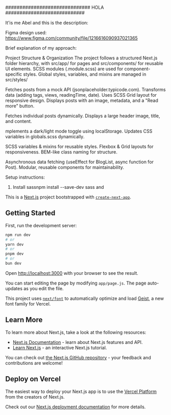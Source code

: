 
##############################      HOLA        ############################

It'is me Abel and this is the description:

 Figma design used: https://www.figma.com/community/file/1216616090937021365


Brief explanation of my approach:

Project Structure & Organization
The project follows a structured Next.js folder hierarchy, with src/app/ for pages and src/components/ for reusable UI elements.
SCSS modules (.module.scss) are used for component-specific styles.
Global styles, variables, and mixins are managed in src/styles/

Fetches posts from a mock API (jsonplaceholder.typicode.com).
Transforms data (adding tags, views, readingTime, date).
Uses SCSS Grid layout for responsive design.
Displays posts with an image, metadata, and a "Read more" button.

Fetches individual posts dynamically.
Displays a large header image, title, and content.

mplements a dark/light mode toggle using localStorage.
Updates CSS variables in globals.scss dynamically.


SCSS variables & mixins for reusable styles.
Flexbox & Grid layouts for responsiveness.
BEM-like class naming for structure.

Asynchronous data fetching (useEffect for BlogList, async function for Post).
Modular, reusable components for maintainability.



Setup instructions:
1. Install sassnpm install --save-dev sass and

This is a [Next.js](https://nextjs.org) project bootstrapped with [`create-next-app`](https://nextjs.org/docs/app/api-reference/cli/create-next-app).

## Getting Started

First, run the development server:

```bash
npm run dev
# or
yarn dev
# or
pnpm dev
# or
bun dev
```

Open [http://localhost:3000](http://localhost:3000) with your browser to see the result.

You can start editing the page by modifying `app/page.js`. The page auto-updates as you edit the file.

This project uses [`next/font`](https://nextjs.org/docs/app/building-your-application/optimizing/fonts) to automatically optimize and load [Geist](https://vercel.com/font), a new font family for Vercel.

## Learn More

To learn more about Next.js, take a look at the following resources:

- [Next.js Documentation](https://nextjs.org/docs) - learn about Next.js features and API.
- [Learn Next.js](https://nextjs.org/learn) - an interactive Next.js tutorial.

You can check out [the Next.js GitHub repository](https://github.com/vercel/next.js) - your feedback and contributions are welcome!

## Deploy on Vercel

The easiest way to deploy your Next.js app is to use the [Vercel Platform](https://vercel.com/new?utm_medium=default-template&filter=next.js&utm_source=create-next-app&utm_campaign=create-next-app-readme) from the creators of Next.js.

Check out our [Next.js deployment documentation](https://nextjs.org/docs/app/building-your-application/deploying) for more details.
